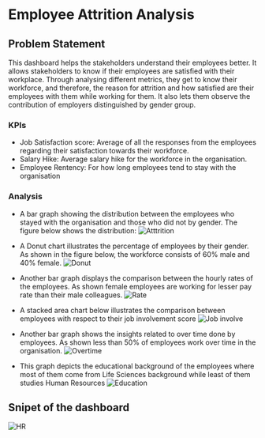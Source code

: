 # Employee Attrition Analysis

## Problem Statement

This dashboard helps the stakeholders understand their employees better. It allows stakeholders to know if their employees are satisfied with their workplace. Through analysing different metrics, they get to know their workforce, and therefore, the reason for attrition and how satisfied are their employees with them while working for them. It also lets them observe the contribution of employers distinguished by gender group.

### KPIs
- Job Satisfaction score: Average of all the responses from the employees regarding their satisfaction towards their workforce.
- Salary Hike: Average salary hike for the workforce in the organisation.
- Employee Rentency: For how long employees tend to stay with the organisation


### Analysis
- A bar graph showing the distribution between the employees who stayed with the organisation and those who did not by gender. The figure below shows the distribution:
  ![Atttrition](https://github.com/user-attachments/assets/36ff0007-67af-4fe1-9c1a-3f4a5a73d792)

- A Donut chart illustrates the percentage of employees by their gender. As shown in the figure below, the workforce consists of 60% male and 40% female.
  ![Donut](https://github.com/user-attachments/assets/ff6a09a0-a396-4a0f-be90-e86e56eb1b09)

- Another bar graph displays the comparison between the hourly rates of the employees. As shown female employees are working for lesser pay rate than their male colleagues.
  ![Rate](https://github.com/user-attachments/assets/06660a12-7398-4b0f-bc7e-a4bc5feb8471)

- A stacked area chart below illustrates the comparison between employees with respect to their job involvement score
  ![Job involve](https://github.com/user-attachments/assets/c80e9755-115d-44a4-80a0-3306f8906099)

- Another bar graph shows the insights related to over time done by employees. As shown less than 50% of employees work over time in the organisation.
  ![Overtime](https://github.com/user-attachments/assets/f3117202-ba99-40fb-82b9-b8e59ab4164a)

- This graph depicts the educational background of the employees where most of them come from Life Sciences background while least of them studies Human Resources
  ![Education](https://github.com/user-attachments/assets/f85546c6-fc9f-48d0-837b-271c05978695)

## Snipet of the dashboard

![HR](https://github.com/user-attachments/assets/df346ee0-8348-4112-958f-a1c4a8dca37b)
